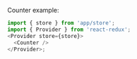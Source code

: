 Counter example:

```js
import { store } from 'app/store';
import { Provider } from 'react-redux';
<Provider store={store}>
  <Counter />
</Provider>;
```
